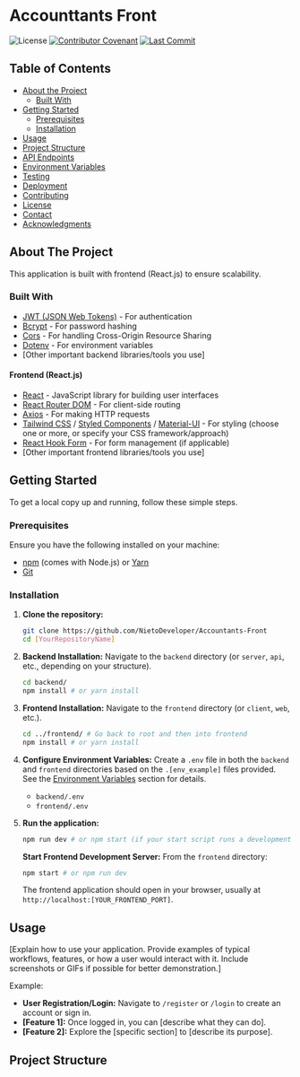 # Accounttants Front

![License](https://img.shields.io/badge/License-[Your_License_Type]-blue.svg)
[![Contributor Covenant](https://img.shields.io/badge/Contributor%20Covenant-2.1-4baaaa.svg)](./CODE_OF_CONDUCT.md)
[![Last Commit](https://img.shields.io/github/last-commit/[YourGitHubUsername]/[YourRepositoryName].svg)](https://github.com/[YourGitHubUsername]/[YourRepositoryName]/commits/main)

## Table of Contents

* [About the Project](#about-the-project)
    * [Built With](#built-with)
* [Getting Started](#getting-started)
    * [Prerequisites](#prerequisites)
    * [Installation](#installation)
* [Usage](#usage)
* [Project Structure](#project-structure)
* [API Endpoints](#api-endpoints)
* [Environment Variables](#environment-variables)
* [Testing](#testing)
* [Deployment](#deployment)
* [Contributing](#contributing)
* [License](#license)
* [Contact](#contact)
* [Acknowledgments](#acknowledgments)

## About The Project

This application is built with frontend (React.js) to ensure scalability.

### Built With

* [JWT (JSON Web Tokens)](https://jwt.io/) - For authentication
* [Bcrypt](https://www.npmjs.com/package/bcrypt) - For password hashing
* [Cors](https://www.npmjs.com/package/cors) - For handling Cross-Origin Resource Sharing
* [Dotenv](https://www.npmjs.com/package/dotenv) - For environment variables
* [Other important backend libraries/tools you use]

#### Frontend (React.js)

* [React](https://react.dev/) - JavaScript library for building user interfaces
* [React Router DOM](https://reactrouter.com/en/main) - For client-side routing
* [Axios](https://axios-http.com/) - For making HTTP requests
* [Tailwind CSS](https://tailwindcss.com/) / [Styled Components](https://styled-components.com/) / [Material-UI](https://mui.com/) - For styling (choose one or more, or specify your CSS framework/approach)
* [React Hook Form](https://react-hook-form.com/) - For form management (if applicable)
* [Other important frontend libraries/tools you use]

## Getting Started

To get a local copy up and running, follow these simple steps.

### Prerequisites

Ensure you have the following installed on your machine:

* [npm](https://docs.npmjs.com/downloading-and-installing-node-js-and-npm) (comes with Node.js) or [Yarn](https://classic.yarnpkg.com/lang/en/docs/install/)
* [Git](https://git-scm.com/downloads)

### Installation

1.  **Clone the repository:**
    ```bash
    git clone https://github.com/NietoDeveloper/Accountants-Front
    cd [YourRepositoryName]
    ```

2.  **Backend Installation:**
    Navigate to the `backend` directory (or `server`, `api`, etc., depending on your structure).
    ```bash
    cd backend/
    npm install # or yarn install
    ```

3.  **Frontend Installation:**
    Navigate to the `frontend` directory (or `client`, `web`, etc.).
    ```bash
    cd ../frontend/ # Go back to root and then into frontend
    npm install # or yarn install
    ```

4.  **Configure Environment Variables:**
    Create a `.env` file in both the `backend` and `frontend` directories based on the `.[env_example]` files provided. See the [Environment Variables](#environment-variables) section for details.

    * `backend/.env`
    * `frontend/.env`

5.  **Run the application:**

    ```bash
    npm run dev # or npm start (if your start script runs a development server)
    ```

    **Start Frontend Development Server:**
    From the `frontend` directory:
    ```bash
    npm start # or npm run dev
    ```
    The frontend application should open in your browser, usually at `http://localhost:[YOUR_FRONTEND_PORT]`.

## Usage

[Explain how to use your application. Provide examples of typical workflows, features, or how a user would interact with it. Include screenshots or GIFs if possible for better demonstration.]

Example:
* **User Registration/Login:** Navigate to `/register` or `/login` to create an account or sign in.
* **[Feature 1]:** Once logged in, you can [describe what they can do].
* **[Feature 2]:** Explore the [specific section] to [describe its purpose].

## Project Structure